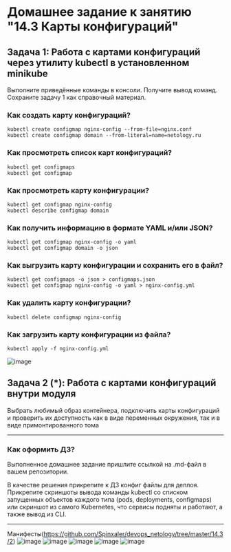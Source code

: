 # Домашнее задание к занятию "14.3 Карты конфигураций"

## Задача 1: Работа с картами конфигураций через утилиту kubectl в установленном minikube

Выполните приведённые команды в консоли. Получите вывод команд. Сохраните
задачу 1 как справочный материал.

### Как создать карту конфигураций?

```
kubectl create configmap nginx-config --from-file=nginx.conf
kubectl create configmap domain --from-literal=name=netology.ru
```

### Как просмотреть список карт конфигураций?

```
kubectl get configmaps
kubectl get configmap
```

### Как просмотреть карту конфигурации?

```
kubectl get configmap nginx-config
kubectl describe configmap domain
```

### Как получить информацию в формате YAML и/или JSON?

```
kubectl get configmap nginx-config -o yaml
kubectl get configmap domain -o json
```

### Как выгрузить карту конфигурации и сохранить его в файл?

```
kubectl get configmaps -o json > configmaps.json
kubectl get configmap nginx-config -o yaml > nginx-config.yml
```

### Как удалить карту конфигурации?

```
kubectl delete configmap nginx-config
```

### Как загрузить карту конфигурации из файла?

```
kubectl apply -f nginx-config.yml
```
![image](https://user-images.githubusercontent.com/16610642/210567395-3e5fd3da-70c5-4889-9bae-a2e017669cbd.png)

## Задача 2 (*): Работа с картами конфигураций внутри модуля

Выбрать любимый образ контейнера, подключить карты конфигураций и проверить
их доступность как в виде переменных окружения, так и в виде примонтированного
тома

---

### Как оформить ДЗ?

Выполненное домашнее задание пришлите ссылкой на .md-файл в вашем репозитории.

В качестве решения прикрепите к ДЗ конфиг файлы для деплоя. Прикрепите скриншоты вывода команды kubectl со списком запущенных объектов каждого типа (pods, deployments, configmaps) или скриншот из самого Kubernetes, что сервисы подняты и работают, а также вывод из CLI.

---
Манифесты(https://github.com/Spinxaler/devops_netology/tree/master/14.3/2)
![image](https://user-images.githubusercontent.com/16610642/210569644-11bb8f26-5841-4e50-80ea-999f0f3aa26f.png)
![image](https://user-images.githubusercontent.com/16610642/210569715-ecaa9a97-ed14-4bfe-b915-84b513fc2728.png)
![image](https://user-images.githubusercontent.com/16610642/210569905-a60c1292-d3e0-49b4-88ec-6f107d52224d.png)
![image](https://user-images.githubusercontent.com/16610642/210570655-0f5d15d9-74ef-4735-9530-cda7ef1c6874.png)
![image](https://user-images.githubusercontent.com/16610642/210570692-0c99da4f-c7c6-4314-b345-45569020f3e9.png)

